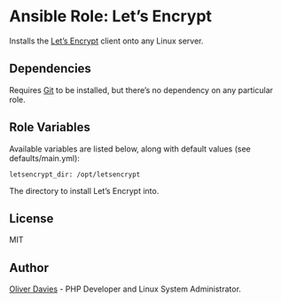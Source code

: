 # Ansible Role: Let’s Encrypt

Installs the [Let’s Encrypt](https://letsencrypt.org/) client onto any Linux server.

## Dependencies

Requires [Git](http://git-scm.com/) to be installed, but there’s no dependency on any particular role.

## Role Variables

Available variables are listed below, along with default values (see defaults/main.yml):

    letsencrypt_dir: /opt/letsencrypt

The directory to install Let’s Encrypt into.

## License

MIT

## Author

[Oliver Davies](https://www.oliverdavies.uk) - PHP Developer and Linux System Administrator.
